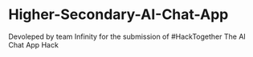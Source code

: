 # Higher-Secondary-AI-Chat-App
Devoleped by team Infinity for the submission of #HackTogether The AI Chat App Hack 
